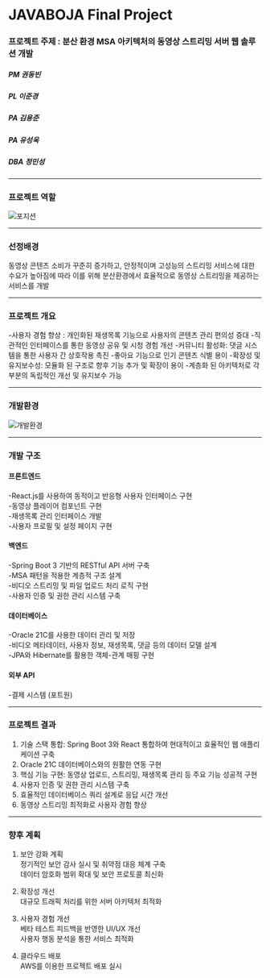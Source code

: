 
# JAVABOJA Final Project

### 프로젝트 주제 : 분산 환경 MSA 아키텍처의 동영상 스트리밍 서버 웹 솔루션 개발<br>

##### PM 권동빈<br>

##### PL 이준경<br>

##### PA 김용준<br>

##### PA 유성욱<br>

##### DBA 정민성<br>

---

### 프로젝트 역할
![포지션](https://private-user-images.githubusercontent.com/166098924/348584157-5251f80b-7d1e-44ac-8f10-fd40ff2739e5.png?jwt=eyJhbGciOiJIUzI1NiIsInR5cCI6IkpXVCJ9.eyJpc3MiOiJnaXRodWIuY29tIiwiYXVkIjoicmF3LmdpdGh1YnVzZXJjb250ZW50LmNvbSIsImtleSI6ImtleTUiLCJleHAiOjE3MjEwMDg1MTEsIm5iZiI6MTcyMTAwODIxMSwicGF0aCI6Ii8xNjYwOTg5MjQvMzQ4NTg0MTU3LTUyNTFmODBiLTdkMWUtNDRhYy04ZjEwLWZkNDBmZjI3MzllNS5wbmc_WC1BbXotQWxnb3JpdGhtPUFXUzQtSE1BQy1TSEEyNTYmWC1BbXotQ3JlZGVudGlhbD1BS0lBVkNPRFlMU0E1M1BRSzRaQSUyRjIwMjQwNzE1JTJGdXMtZWFzdC0xJTJGczMlMkZhd3M0X3JlcXVlc3QmWC1BbXotRGF0ZT0yMDI0MDcxNVQwMTUwMTFaJlgtQW16LUV4cGlyZXM9MzAwJlgtQW16LVNpZ25hdHVyZT0wNWRjMmI4ZjZkNzczYjExMzQ4NmQ0ZWM1ZDBhMWExZDE5OGJmMDQxMTk4NTAyNWVjYTBiYTY4MTMyNjA5OGExJlgtQW16LVNpZ25lZEhlYWRlcnM9aG9zdCZhY3Rvcl9pZD0wJmtleV9pZD0wJnJlcG9faWQ9MCJ9.CERVKIQfvFKmUKlizhlFxc_g6gR7Pt6GJH30ToOrqcE)

---

### 선정배경 
동영상 콘텐츠 소비가 꾸준히 증가하고, 
안정적이며 고성능의 스트리밍 서비스에 대한 수요가 높아짐에 따라 
이를 위해 분산환경에서 효율적으로 동영상 스트리밍을 제공하는 서비스를 개발
<br>

---

### 프로젝트 개요
-사용자 경험 향상  :  개인화된 재생목록 기능으로 사용자의 콘텐츠 관리 편의성 증대
-직관적인 인터페이스를 통한 동영상 공유 및 시청 경험 개선
-커뮤니티 활성화: 댓글 시스템을 통한 사용자 간 상호작용 촉진
-좋아요 기능으로 인기 콘텐츠 식별 용이
-확장성 및 유지보수성: 모듈화 된 구조로 향후 기능 추가 및 확장이 용이
-계층화 된 아키텍처로 각 부분의 독립적인 개선 및 유지보수 가능

---


### 개발환경
![개발환경](https://private-user-images.githubusercontent.com/166098924/348583501-9c97e24f-5976-45e4-bf9f-92a45e107d58.png?jwt=eyJhbGciOiJIUzI1NiIsInR5cCI6IkpXVCJ9.eyJpc3MiOiJnaXRodWIuY29tIiwiYXVkIjoicmF3LmdpdGh1YnVzZXJjb250ZW50LmNvbSIsImtleSI6ImtleTUiLCJleHAiOjE3MjEwMDc5ODgsIm5iZiI6MTcyMTAwNzY4OCwicGF0aCI6Ii8xNjYwOTg5MjQvMzQ4NTgzNTAxLTljOTdlMjRmLTU5NzYtNDVlNC1iZjlmLTkyYTQ1ZTEwN2Q1OC5wbmc_WC1BbXotQWxnb3JpdGhtPUFXUzQtSE1BQy1TSEEyNTYmWC1BbXotQ3JlZGVudGlhbD1BS0lBVkNPRFlMU0E1M1BRSzRaQSUyRjIwMjQwNzE1JTJGdXMtZWFzdC0xJTJGczMlMkZhd3M0X3JlcXVlc3QmWC1BbXotRGF0ZT0yMDI0MDcxNVQwMTQxMjhaJlgtQW16LUV4cGlyZXM9MzAwJlgtQW16LVNpZ25hdHVyZT1hNjM5Y2YzYjg4NDBmMjVjMWM0MjRhODJkZjgxMDM5ZGJiODEyM2IyM2UyZmNkZTY0N2NiMWRlNTNhMjkzYjk1JlgtQW16LVNpZ25lZEhlYWRlcnM9aG9zdCZhY3Rvcl9pZD0wJmtleV9pZD0wJnJlcG9faWQ9MCJ9.7gycW4iLNdjl_9ADaAx3sijYteFRlr6icJEjpJx228o)

---

### 개발 구조

#### 프론트엔드
-React.js를 사용하여 동적이고 반응형 사용자 인터페이스 구현<br>
-동영상 플레이어 컴포넌트 구현<br>
-재생목록 관리 인터페이스 개발<br>
-사용자 프로필 및 설정 페이지 구현<br>
#### 백엔드
-Spring Boot 3 기반의 RESTful API 서버 구축<br>
-MSA 패턴을 적용한 계층적 구조 설계<br>
-비디오 스트리밍 및 파일 업로드 처리 로직 구현<br>
-사용자 인증 및 권한 관리 시스템 구축<br>
#### 데이터베이스
-Oracle 21C를 사용한 데이터 관리 및 저장<br>
-비디오 메타데이터, 사용자 정보, 재생목록, 댓글 등의 데이터 모델 설계<br>
-JPA와 Hibernate를 활용한 객체-관계 매핑 구현<br>
#### 외부 API
-결제 시스템 (포트원)<br>

---

### 프로젝트 결과
1. 기술 스택 통합: Spring Boot 3와 React 통합하여  현대적이고 효율적인 웹 애플리케이션 구축<br>
2. Oracle 21C 데이터베이스와의 원활한 연동 구현<br>
3. 핵심 기능 구현: 동영상 업로드, 스트리밍, 재생목록 관리 등 주요 기능 성공적 구현<br>
4. 사용자 인증 및 권한 관리 시스템 구축<br>
5. 효율적인 데이터베이스 쿼리 설계로 응답 시간 개선<br>
6. 동영상 스트리밍 최적화로 사용자 경험 향상<br>

---

### 향후 계획
1. 보안 강화 계획<br>
정기적인 보안 감사 실시 및 취약점 대응 체계 구축<br>
데이터 암호화 범위 확대 및 보안 프로토콜 최신화<br>

2. 확장성 개선<br>
대규모 트래픽 처리를 위한 서버 아키텍처 최적화<br>

3. 사용자 경험 개선<br>
베타 테스트 피드백을 반영한 UI/UX 개선<br>
사용자 행동 분석을 통한 서비스 최적화<br>

4. 클라우드 배포<br>
AWS를 이용한 프로젝트 배포 실시<br>
